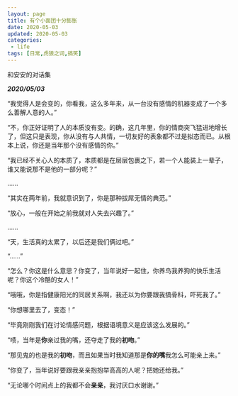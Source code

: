 ```yaml
---
layout: page
title: 有个小面团十分膨胀
date: 2020-05-03
updated: 2020-05-03
categories:
 - life
tags: [日常,虎狼之词,搞笑]
---
```


和安安的对话集

***2020/05/03***

“我觉得人是会变的，你看我，这么多年来，从一台没有感情的机器变成了一个多么善解人意的人。”

“不，你正好证明了人的本质没有变。的确，这几年里，你的情商突飞猛进地增长了，但这只是表现，你从没有与人共情，一切友好的表象都不过是拟态而已。从根本上说，你还是当年那个没有感情的你。”

“我已经不关心人的本质了，本质都是在层层包裹之下，若一个人能装上一辈子，谁又能说那不是他的一部分呢？”

……

“其实在两年前，我就意识到了，你是那种拔屌无情的典范。”

“放心，一般在开始之前我就对人失去兴趣了。”

……

“天，生活真的太累了，以后还是我们俩过吧。”

“……”

“怎么？你这是什么意思？你变了，当年说好一起住，你养鸟我养狗的快乐生活呢？你这个冷酷的女人！”

“哦哦，你是指健康阳光的同居关系啊，我还以为你要跟我搞骨科，吓死我了。”

“你想哪里去了，变态！”

“毕竟刚刚我们在讨论情感问题，根据语境意义是应该这么发展的。”

“啧，当年是**你**亲过我的嘴，还夺走了我的**初吻**。”

“那见鬼的也是我的**初吻**，而且如果当时我知道那是**你的嘴**我怎么可能亲上来。”

“你变了，当年说好要跟我亲亲抱抱举高高的人呢？把她还给我。”

“无论哪个时间点上的我都不会**亲亲**，我讨厌口水谢谢。”

